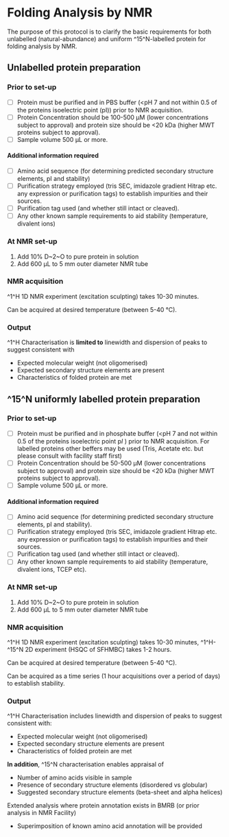 # Folding Analysis by NMR 

 The purpose of this protocol is to clarify the basic requirements for both unlabelled (natural-abundance) and uniform ^15^N-labelled protein for folding analysis by NMR.

## **Unlabelled protein preparation**

### Prior to set-up

- [ ] Protein must be purified and in PBS buffer (<pH 7 and not within 0.5 of the proteins isoelectric point (pI)) prior to NMR acquisition.
- [ ] Protein Concentration should be 100-500 &micro;M (lower concentrations subject to approval) and protein size should be <20 kDa (higher MWT proteins subject to approval).
- [ ] Sample volume 500 &micro;L or more.

#### Additional information required

- [ ] Amino acid sequence (for determining predicted secondary structure elements, pI and stability)
- [ ] Purification strategy employed (tris SEC, imidazole gradient Hitrap etc. any expression or purification tags) to establish impurities and their sources.
- [ ] Purification tag used (and whether still intact or cleaved).
- [ ] Any other known sample requirements to aid stability (temperature, divalent ions)

### At NMR set-up

1. Add 10% D~2~O to pure protein in solution 
2. Add 600 &micro;L to 5 mm outer diameter NMR tube

### NMR acquisition

^1^H 1D NMR experiment (excitation sculpting) takes 10-30 minutes.

Can be acquired at desired temperature (between 5-40 &deg;C).

### Output

^1^H Characterisation is **limited to** linewidth and dispersion of peaks to suggest consistent with

- Expected molecular weight (not oligomerised)
- Expected secondary structure elements are present
- Characteristics of folded protein are met



## ^15^N uniformly labelled protein preparation

### Prior to set-up

- [ ] Protein must be purified and in phosphate buffer (<pH 7 and not within 0.5 of the proteins isoelectric point p*I* ) prior to NMR acquisition. For labelled proteins other beffers may be used (Tris, Acetate etc. but please consult with facility staff first)
- [ ] Protein Concentration should be 50-500 &micro;M (lower concentrations subject to approval) and protein size should be <20 kDa (higher MWT proteins subject to approval).
- [ ] Sample volume 500 &micro;L or more.

#### Additional information required

- [ ] Amino acid sequence (for determining predicted secondary structure elements, pI and stability).
- [ ] Purification strategy employed (tris SEC, imidazole gradient Hitrap etc. any expression or purification tags) to establish impurities and their sources.
- [ ] Purification tag used (and whether still intact or cleaved).
- [ ] Any other known sample requirements to aid stability (temperature, divalent ions, TCEP etc).

### At NMR set-up

1. Add 10% D~2~O to pure protein in solution 
2. Add 600 &micro;L to 5 mm outer diameter NMR tube

### NMR acquisition

^1^H 1D NMR experiment (excitation sculpting) takes 10-30 minutes, ^1^H-^15^N 2D experiment (HSQC of SFHMBC) takes 1-2 hours.

Can be acquired at desired temperature (between 5-40 &deg;C).

Can be acquired as a time series (1 hour acquisitions over a period of days) to establish stability.

### Output

^1^H Characterisation includes linewidth and dispersion of peaks to suggest consistent with:

- Expected molecular weight (not oligomerised)
- Expected secondary structure elements are present
- Characteristics of folded protein are met

**In addition**, ^15^N characterisation enables appraisal of

- Number of amino acids visible in sample
- Presence of secondary structure elements (disordered vs globular)
- Suggested secondary structure elements (beta-sheet and alpha helices)

Extended analysis where protein annotation exists in BMRB (or prior analysis in NMR Facility)

- Superimposition of known amino acid annotation will be provided